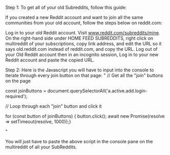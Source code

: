 Step 1:
To get all of your old Subreddits, follow this guide:


If you created a new Reddit account and want to join all the same communities from your old account, follow the steps below on reddit.com: 

Log in to your old Reddit account. 
Visit www.reddit.com/subreddits/mine.
On the right-hand side under HOME FEED SUBREDDITS, right click on multireddit of your subscriptions, copy link address, and edit the URL so it says old.reddit.com instead of reddit.com, and copy the URL.
Log out of your Old Reddit account then in an incognito session, Log in to your new Reddit account and paste the copied URL. 




Step 2:
Here is the Javascript you will have to input into the console to iterate through every join button on that page:
"
// Get all the "join" buttons on the page

const joinButtons = document.querySelectorAll('a.active.add.login-required');

// Loop through each "join" button and click it

for (const button of joinButtons) { button.click();
await new Promise(resolve => setTimeout(resolve, 1000));}

"

You will just have to paste the above script in the console pane on the multireddit of all your SubReddits.

